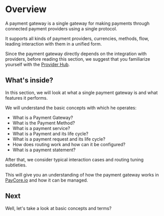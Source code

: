 # Overview

A payment gateway is a single gateway for making payments through connected payment providers using a single protocol.

It supports all kinds of payment providers, currencies, methods, flow, leading interaction with them in a unified form.

Since the payment gateway directly depends on the integration with providers, before reading this section, we suggest that you familiarize yourself with the [Provider Hub](http://confluence.paymaxi.com).

## What's inside?

In this section, we will look at what a single payment gateway is and what features it performs.

We will understand the basic concepts with which he operates:

-   What is a Payment Gateway?
-   What is the Payment Method?
-   What is a payment service?
-   What is a Payment and its life cycle?
-   What is a payment request and its life cycle?
-   How does routing work and how can it be configured?
-   What is a payment statement?

After that, we consider typical interaction cases and routing tuning subtleties.

This will give you an understanding of how the payment gateway works in [PayCore.io](http://PayCore.io) and how it can be managed.

## Next

Well, let's take a look at basic concepts and terms?
